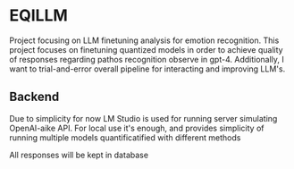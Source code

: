 # EQILLM
Project focusing on LLM finetuning analysis for emotion recognition. This project focuses on finetuning quantized models in order to achieve quality of responses regarding pathos recognition observe in gpt-4. Additionally, I want to trial-and-error overall pipeline for interacting and improving LLM's.

## Backend
Due to simplicity for now LM Studio is used for running server simulating OpenAI-aike API. For local use it's enough, and provides simplicity of running multiple models quantificatified with different methods 

All responses will be kept in database 